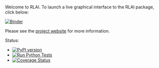 Welcome to RLAI. To launch a live graphical interface to the RLAI package, click below:

[![Binder](https://mybinder.org/badge_logo.svg)](https://mybinder.org/v2/gh/MatthewGerber/rlai/HEAD?urlpath=lab/tree/jupyter/trainer.ipynb)

Please see the [project website](https://matthewgerber.github.io/rlai/) for more information.

Status:
* [![PyPI version](https://badge.fury.io/py/rlai.svg)](https://badge.fury.io/py/rlai)
* [![Run Python Tests](https://github.com/MatthewGerber/rlai/actions/workflows/run-tests-on-push.yml/badge.svg)](https://github.com/MatthewGerber/rlai/actions/workflows/run-tests-on-push.yml)
* [![Coverage Status](https://coveralls.io/repos/github/MatthewGerber/rlai/badge.svg?branch=master)](https://coveralls.io/github/MatthewGerber/rlai?branch=master)
